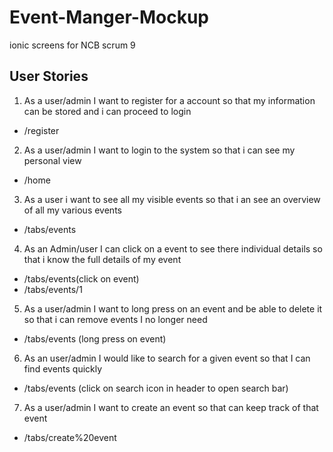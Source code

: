 # Event-Manger-Mockup
ionic screens for NCB scrum 9

## User Stories

1. As a user/admin I want to register for a account so that my information can be stored and i can proceed to login
 * /register 
 
2. As a user/admin I want to login to the system so that i can see my personal view
 * /home

3. As a user i want to see all my visible events so that i an see an overview of all my various events
 * /tabs/events

4. As an Admin/user I can click on a event to see there individual details so that i know the full details of my event
 * /tabs/events(click on event)
 * /tabs/events/1

5. As a user/admin I want to long press on an event and be able to delete it so that i can remove events I no longer need
 * /tabs/events (long press on event)

6. As an user/admin I would like to search for a given event so that I can find events quickly 
 * /tabs/events (click on search icon in header to open search bar)

7. As a user/admin I want to create an event so that can keep track of that event
 * /tabs/create%20event


